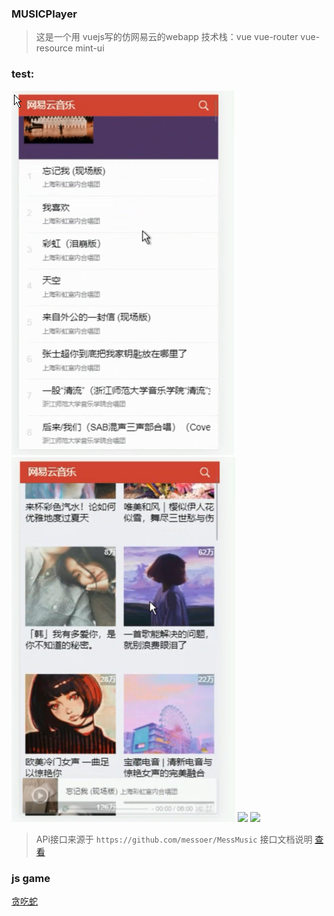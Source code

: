 ### MUSICPlayer
> 这是一个用 vuejs写的仿网易云的webapp
> 技术栈：vue vue-router vue-resource mint-ui

### test:
![](./test/3.png)
![](./test/4.png)
![](./test/1.gif)
![](./test/2.gif)


> APi接口来源于 `https://github.com/messoer/MessMusic` 接口文档说明 [查看](https://messoer.github.io/mess-api-doc/#/)

### js game
[贪吃蛇](https://yxrbws.github.io/snake/)
